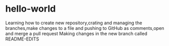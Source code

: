 # hello-world
Learning how to create new repository,crating and managing the branches,make changes to a file and pushing  to GitHub as comments,open and merge a pull request
Making changes in the new branch called README-EDITS
